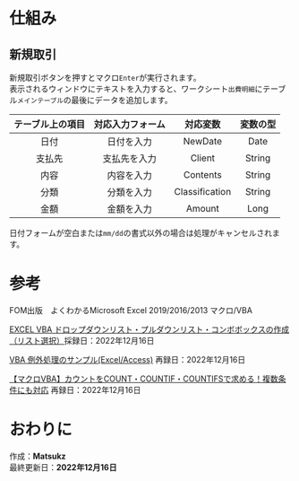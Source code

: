 # 仕組み
## 新規取引
新規取引ボタンを押すとマクロ`Enter`が実行されます。<br>
表示されるウィンドウにテキストを入力すると、ワークシート`出費明細`にテーブル`メインテーブル`の最後にデータを追加します。

|テーブル上の項目|対応入力フォーム|対応変数|変数の型|
|:---:|:---:|:---:|:---:|
|日付|日付を入力|NewDate|Date|
|支払先|支払先を入力|Client|String|
|内容|内容を入力|Contents|String|
|分類|分類を入力|Classification|String|
|金額|金額を入力|Amount|Long|

日付フォームが空白または`mm/dd`の書式以外の場合は処理がキャンセルされます。


# 参考
FOM出版　よくわかるMicrosoft Excel 2019/2016/2013 マクロ/VBA 

[EXCEL VBA ドロップダウンリスト・プルダウンリスト・コンボボックスの作成（リスト選択）](https://akira55.com/drop_down_list/)採録日：2022年12月16日

[VBA 例外処理のサンプル(Excel/Access)](https://itsakura.com/excel-vba-exception)  再録日：2022年12月16日

[【マクロVBA】カウントをCOUNT・COUNTIF・COUNTIFSで求める！複数条件にも対応](https://dokugakuexcel.com/%E3%80%90%E3%83%9E%E3%82%AF%E3%83%ADvba%E7%9F%A5%E8%AD%98-20%E3%80%91%E3%82%AB%E3%82%A6%E3%83%B3%E3%83%88%E3%82%92count-countif-countifs%E3%81%A7%E6%B1%82%E3%82%81%E3%82%8B/)  再録日：2022年12月16日

# おわりに
作成：**Matsukz**<br>
最終更新日：**2022年12月16日**
